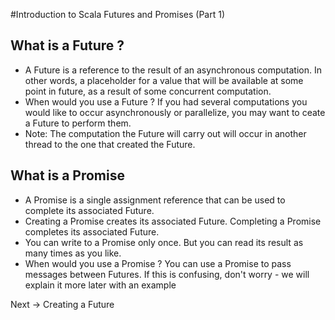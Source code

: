
#Introduction to Scala Futures and Promises (Part 1)

## What is a Future ?

* A Future is a reference to the result of an asynchronous computation. In other words, a placeholder for a value that will be available at some point in future, as a result of some concurrent computation.
* When would you use a Future ? If you had several computations you would like to occur asynchronously or parallelize, you may want to ceate a Future to perform them.
* Note: The computation the Future will carry out will occur in another thread to the one that created the Future.


## What is a Promise

* A Promise is a single assignment reference that can be used to complete its associated Future.
* Creating a Promise creates its associated Future. Completing a Promise completes its associated Future.
* You can write to a Promise only once. But you can read its result as many times as you like.
* When would you use a Promise ? You can use a Promise to pass messages between Futures. If this is confusing, don't worry - we will explain it more later with an example


Next -> Creating a Future